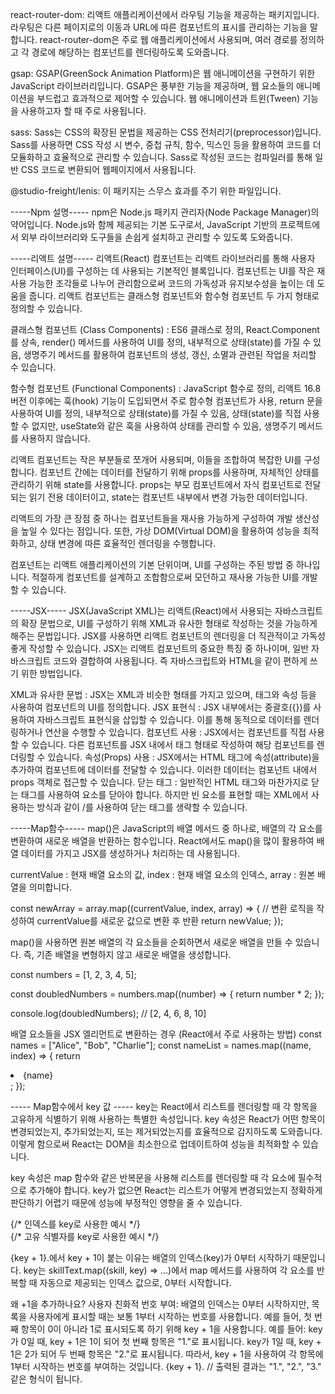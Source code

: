 react-router-dom: 리액트 애플리케이션에서 라우팅 기능을 제공하는 패키지입니다. 
라우팅은 다른 페이지로의 이동과 URL에 따른 컴포넌트의 표시를 관리하는 기능을 말합니다. 
react-router-dom은 주로 웹 애플리케이션에서 사용되며, 
여러 경로를 정의하고 각 경로에 해당하는 컴포넌트를 렌더링하도록 도와줍니다.


gsap: GSAP(GreenSock Animation Platform)은 웹 애니메이션을 구현하기 위한 JavaScript 라이브러리입니다.
GSAP은 풍부한 기능을 제공하며, 웹 요소들의 애니메이션을 부드럽고 효과적으로 제어할 수 있습니다. 
웹 애니메이션과 트윈(Tween) 기능을 사용하고자 할 때 주로 사용됩니다.


sass: Sass는 CSS의 확장된 문법을 제공하는 CSS 전처리기(preprocessor)입니다. 
Sass를 사용하면 CSS 작성 시 변수, 중첩 규칙, 함수, 믹스인 등을 활용하여 
코드를 더 모듈화하고 효율적으로 관리할 수 있습니다. 
Sass로 작성된 코드는 컴파일러를 통해 일반 CSS 코드로 변환되어 웹페이지에서 사용됩니다.

@studio-freight/lenis: 이 패키지는 스무스 효과를 주기 위한 파일입니다.


-----Npm 설명-----
npm은 Node.js 패키지 관리자(Node Package Manager)의 약어입니다.
Node.js와 함께 제공되는 기본 도구로서, JavaScript 기반의 프로젝트에서 외부 라이브러리와 도구들을 손쉽게 설치하고 관리할 수 있도록 도와줍니다.


-----리액트 설명-----
리액트(React) 컴포넌트는 리액트 라이브러리를 통해 사용자 인터페이스(UI)를 구성하는 데 사용되는 기본적인 블록입니다. 
컴포넌트는 UI를 작은 재사용 가능한 조각들로 나누어 관리함으로써 코드의 가독성과 유지보수성을 높이는 데 도움을 줍니다. 
리액트 컴포넌트는 클래스형 컴포넌트와 함수형 컴포넌트 두 가지 형태로 정의할 수 있습니다.


클래스형 컴포넌트 (Class Components) : ES6 클래스로 정의, React.Component를 상속, render() 메서드를 사용하여 UI를 정의, 내부적으로 상태(state)를 가질 수 있음, 생명주기 메서드를 활용하여 컴포넌트의 생성, 갱신, 소멸과 관련된 작업을 처리할 수 있습니다.

함수형 컴포넌트 (Functional Components) : JavaScript 함수로 정의, 리액트 16.8 버전 이후에는 훅(hook) 기능이 도입되면서 주로 함수형 컴포넌트가 사용, return 문을 사용하여 UI를 정의, 내부적으로 상태(state)를 가질 수 있음, 상태(state)를 직접 사용할 수 없지만, useState와 같은 훅을 사용하여 상태를 관리할 수 있음, 생명주기 메서드를 사용하지 않습니다.


리액트 컴포넌트는 작은 부분들로 쪼개어 사용되며, 이들을 조합하여 복잡한 UI를 구성합니다. 
컴포넌트 간에는 데이터를 전달하기 위해 props를 사용하며, 자체적인 상태를 관리하기 위해 state를 사용합니다. 
props는 부모 컴포넌트에서 자식 컴포넌트로 전달되는 읽기 전용 데이터이고, state는 컴포넌트 내부에서 변경 가능한 데이터입니다.


리액트의 가장 큰 장점 중 하나는 컴포넌트들을 재사용 가능하게 구성하여 개발 생산성을 높일 수 있다는 점입니다. 
또한, 가상 DOM(Virtual DOM)을 활용하여 성능을 최적화하고, 상태 변경에 따른 효율적인 렌더링을 수행합니다.


컴포넌트는 리액트 애플리케이션의 기본 단위이며, UI를 구성하는 주된 방법 중 하나입니다. 
적절하게 컴포넌트를 설계하고 조합함으로써 모던하고 재사용 가능한 UI를 개발할 수 있습니다.


-----JSX-----
JSX(JavaScript XML)는 리액트(React)에서 사용되는 자바스크립트의 확장 문법으로, 
UI를 구성하기 위해 XML과 유사한 형태로 작성하는 것을 가능하게 해주는 문법입니다. 
JSX를 사용하면 리액트 컴포넌트의 렌더링을 더 직관적이고 가독성 좋게 작성할 수 있습니다. 
JSX는 리액트 컴포넌트의 중요한 특징 중 하나이며, 일반 자바스크립트 코드와 결합하여 사용됩니다.
즉 자바스크립트와 HTML을 같이 편하게 쓰기 위한 방법입니다.

XML과 유사한 문법 : JSX는 XML과 비슷한 형태를 가지고 있으며, 태그와 속성 등을 사용하여 컴포넌트의 UI를 정의합니다.
JSX 표현식 : JSX 내부에서는 중괄호({})를 사용하여 자바스크립트 표현식을 삽입할 수 있습니다. 
이를 통해 동적으로 데이터를 렌더링하거나 연산을 수행할 수 있습니다.
컴포넌트 사용 : JSX에서는 컴포넌트를 직접 사용할 수 있습니다. 
다른 컴포넌트를 JSX 내에서 태그 형태로 작성하여 해당 컴포넌트를 렌더링할 수 있습니다.
속성(Props) 사용 : JSX에서는 HTML 태그에 속성(attribute)을 추가하여 컴포넌트에 데이터를 전달할 수 있습니다. 이러한 데이터는 컴포넌트 내에서 props 객체로 접근할 수 있습니다.
닫는 태그 : 일반적인 HTML 태그와 마찬가지로 닫는 태그를 사용하여 요소를 닫아야 합니다. 하지만 빈 요소를 표현할 때는 XML에서 사용하는 방식과 같이 /를 사용하여 닫는 태그를 생략할 수 있습니다.


-----Map함수-----
map()은 JavaScript의 배열 메서드 중 하나로, 배열의 각 요소를 변환하여 새로운 배열을 반환하는 함수입니다. 
React에서도 map()을 많이 활용하여 배열 데이터를 가지고 JSX를 생성하거나 처리하는 데 사용됩니다.

currentValue : 현재 배열 요소의 값, 
index : 현재 배열 요소의 인덱스, 
array : 원본 배열을 의미합니다.

const newArray = array.map((currentValue, index, array) => {
// 변환 로직을 작성하여 currentValue를 새로운 값으로 변환 후 반환
return newValue;
});

map()을 사용하면 원본 배열의 각 요소들을 순회하면서 새로운 배열을 만들 수 있습니다. 
즉, 기존 배열을 변형하지 않고 새로운 배열을 생성합니다.

const numbers = [1, 2, 3, 4, 5];

const doubledNumbers = numbers.map((number) => {
    return number * 2;
});

console.log(doubledNumbers); // [2, 4, 6, 8, 10]

배열 요소들을 JSX 엘리먼트로 변환하는 경우 (React에서 주로 사용하는 방법)
const names = ["Alice", "Bob", "Charlie"];
const nameList = names.map((name, index) => {
    return <li key={index}>{name}</li>;
});


----- Map함수에서 key 값 -----
key는 React에서 리스트를 렌더링할 때 각 항목을 고유하게 식별하기 위해 사용하는 특별한 속성입니다.
key 속성은 React가 어떤 항목이 변경되었는지, 추가되었는지, 또는 제거되었는지를 효율적으로 감지하도록 도와줍니다. 이렇게 함으로써 React는 DOM을 최소한으로 업데이트하여 성능을 최적화할 수 있습니다.

key 속성은 map 함수와 같은 반복문을 사용해 리스트를 렌더링할 때 각 요소에 필수적으로 추가해야 합니다.
key가 없으면 React는 리스트가 어떻게 변경되었는지 정확하게 판단하기 어렵기 때문에 성능에 부정적인 영향을 줄 수 있습니다. 

<div key={key}> {/* 인덱스를 key로 사용한 예시 */}
<div key={skill.id}> {/* 고유 식별자를 key로 사용한 예시 */}


<span>{key + 1}.</span>에서 key + 1이 붙는 이유는 배열의 인덱스(key)가 0부터 시작하기 때문입니다. 
key는 skillText.map((skill, key) => ...)에서 map 메서드를 사용하여 각 요소를 반복할 때 자동으로 제공되는 
인덱스 값으로, 0부터 시작합니다.

왜 +1을 추가하나요?
사용자 친화적 번호 부여: 배열의 인덱스는 0부터 시작하지만, 목록을 사용자에게 표시할 때는 보통 1부터 시작하는 번호를 사용합니다. 
예를 들어, 첫 번째 항목이 0이 아니라 1로 표시되도록 하기 위해 key + 1을 사용합니다.
예를 들어:
key가 0일 때, key + 1은 1이 되어 첫 번째 항목은 "1."로 표시됩니다.
key가 1일 때, key + 1은 2가 되어 두 번째 항목은 "2."로 표시됩니다.
따라서, key + 1을 사용하여 각 항목에 1부터 시작하는 번호를 부여하는 것입니다.
<span>{key + 1}.</span> // 출력된 결과는 "1.", "2.", "3." 같은 형식이 됩니다.